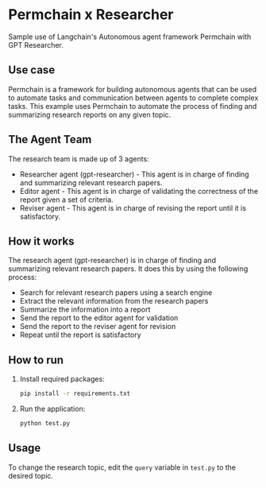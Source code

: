 # Permchain x Researcher
Sample use of Langchain's Autonomous agent framework Permchain with GPT Researcher.

## Use case
Permchain is a framework for building autonomous agents that can be used to automate tasks and communication between agents to complete complex tasks. This example uses Permchain to automate the process of finding and summarizing research reports on any given topic.

## The Agent Team
The research team is made up of 3 agents:
- Researcher agent (gpt-researcher) - This agent is in charge of finding and summarizing relevant research papers.
- Editor agent - This agent is in charge of validating the correctness of the report given a set of criteria.
- Reviser agent - This agent is in charge of revising the report until it is satisfactory.

## How it works
The research agent (gpt-researcher) is in charge of finding and summarizing relevant research papers. It does this by using the following process:
- Search for relevant research papers using a search engine
- Extract the relevant information from the research papers
- Summarize the information into a report
- Send the report to the editor agent for validation
- Send the report to the reviser agent for revision
- Repeat until the report is satisfactory

## How to run
1. Install required packages:
    ```bash
    pip install -r requirements.txt
    ```
2. Run the application:
    ```bash
    python test.py
    ```
   
## Usage
To change the research topic, edit the `query` variable in `test.py` to the desired topic.